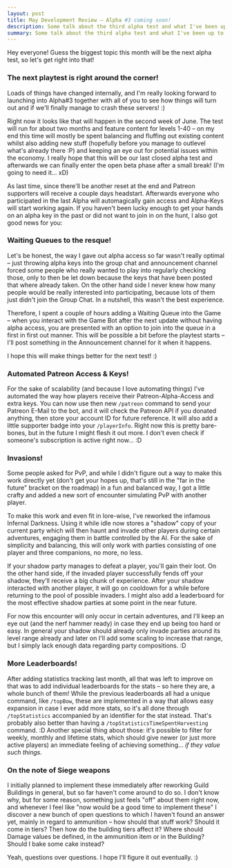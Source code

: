 ```yaml
---
layout: post
title: May Development Review – Alpha #3 coming soon!
description: Some talk about the third alpha test and what I've been up to throughout May.
summary: Some talk about the third alpha test and what I've been up to throughout May.
---
```


Hey everyone! Guess the biggest topic this month will be the next alpha test, so let's get right into that!

### The next playtest is right around the corner!
Loads of things have changed internally, and I'm really looking forward to launching into Alpha#3 together with all of you to see how things will turn out and if we'll finally manage to crash these servers! :)

Right now it looks like that will happen in the second week of June. The test will run for about two months and feature content for levels 1-40 – on my end this time will mostly be spent balancing and fluffing out existing content whilst also adding new stuff (hopefully before you manage to outlevel what's already there :P) and keeping an eye out for potential issues within the economy. I really hope that this will be our last closed alpha test and afterwards we can finally enter the open beta phase after a small break! (I'm going to need it... xD)

As last time, since there'll be another reset at the end and Patreon supporters will receive a couple days headstart. Afterwards everyone who participated in the last Alpha will automagically gain access and Alpha-Keys will start working again. If you haven't been lucky enough to get your hands on an alpha key in the past or did not want to join in on the hunt, I also got good news for you:

### Waiting Queues to the resque!
Let's be honest, the way I gave out alpha access so far wasn't really optimal – just throwing alpha keys into the group chat and announcement channel forced some people who really wanted to play into regularly checking those, only to then be let down because the keys that have been posted that where already taken. On the other hand side I never knew how many people would be really interested into participating, because lots of them just didn't join the Group Chat. In a nutshell, this wasn't the best experience.

Therefore, I spent a couple of hours adding a Waiting Queue into the Game – when you interact with the Game Bot after the next update without having alpha access, you are presented with an option to join into the queue in a first in first out manner. This will be possible a bit before the playtest starts – I'll post something in the Announcement channel for it when it happens.

I hope this will make things better for the next test! :)

### Automated Patreon Access & Keys!
For the sake of scalability (and because I love automating things) I've automated the way how players receive their Patreon-Alpha-Access and extra keys. You can now use then new `/patreon` command to send your Patreon E-Mail to the bot, and it will check the Patreon API if you donated anything, then store your account ID for future reference. It will also add a little supporter badge into your `/playerInfo`.
Right now this is pretty bare-bones, but in the future I might flesh it out more. I don't even check if someone's subscription is active right now... :D

### Invasions!
Some people asked for PvP, and while I didn't figure out a way to make this work directly yet (don't get your hopes up, that's still in the "far in the future" bracket on the roadmap) in a fun and balanced way, I got a little crafty and added a new sort of encounter simulating PvP with another player.

To make this work and even fit in lore-wise, I've reworked the infamous Infernal Darkness. Using it while idle now stores a "shadow" copy of your current party which will then haunt and invade other players during certain adventures, engaging them in battle controlled by the AI. For the sake of simplicity and balancing, this will only work with parties consisting of one player and three companions, no more, no less.

If your shadow party manages to defeat a player, you'll gain their loot. On the other hand side, if the invaded player successfully fends off your shadow, they'll receive a big chunk of experience. After your shadow interacted with another player, it will go on cooldown for a while before returning to the pool of possible invaders. I might also add a leaderboard for the most effective shadow parties at some point in the near future.

For now this encounter will only occur in certain adventures, and I'll keep an eye out (and the nerf hammer ready) in case they end up being too hard or easy. In general your shadow should already only invade parties around its level range already and later on I'll add some scaling to increase that range, but I simply lack enough data regarding party compositions. :D

### More Leaderboards!
After adding statistics tracking last month, all that was left to improve on that was to add individual leaderboards for the stats – so here they are, a whole bunch of them! While the previous leaderboards all had a unique command, like `/topBow`, these are implemented in a way that allows easy expansion in case I ever add more stats, so it's all done through `/topStatistics` accompanied by an identifier for the stat instead. That's probably also better than having a `/topStatisticsTimeSpentHarvesting` command. :D
Another special thing about those: it's possible to filter for weekly, monthly and lifetime stats, which should give newer (or just more active players) an immediate feeling of achieving something... *if they value such things.*

### On the note of Siege weapons
I initially planned to implement these immediately after reworking Guild Buildings in general, but so far haven't come around to do so. I don't know why, but for some reason, something just feels "off" about them right now, and whenever I feel like "now would be a good time to implement these" I discover a new bunch of open questions to which I haven't found an answer yet, mainly in regard to ammunition – how should that stuff work? Should it come in tiers? Then how do the building tiers affect it? Where should Damage values be defined, in the ammunition item or in the Building? Should I bake some cake instead?

Yeah, questions over questions. I hope I'll figure it out eventually. :)
